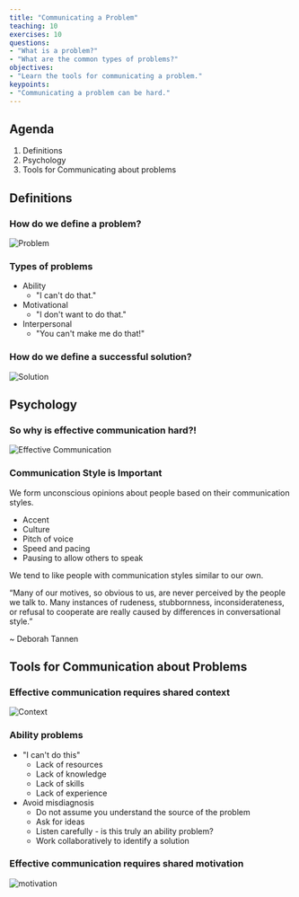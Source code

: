 ```yaml
---
title: "Communicating a Problem"
teaching: 10
exercises: 10
questions:
- "What is a problem?"
- "What are the common types of problems?"
objectives:
- "Learn the tools for communicating a problem."
keypoints:
- "Communicating a problem can be hard."
---
```

## Agenda
1. Definitions
2. Psychology
3. Tools for Communicating about problems

## Definitions
### How do we define a problem?

![Problem](//nguyentj.github.io/CyberAmbassadors-CMS/fig/probem.PNG)

### Types of problems
- Ability
  - "I can't do that."
- Motivational
  - "I don't want to do that."
- Interpersonal
  - "You can't make me do that!"

### How do we define a successful solution?

![Solution](//nguyentj.github.io/CyberAmbassadors-CMS/fig/solution.PNG)

## Psychology
### So why is effective communication hard?!
![Effective Communication](//nguyentj.github.io/CyberAmbassadors-CMS/fig/effective_communication.PNG)

### Communication Style is Important
We form unconscious opinions about people based on their communication styles.

- Accent
- Culture
- Pitch of voice
- Speed and pacing
- Pausing to allow others to speak

We tend to like people with communication styles similar to our own.

“Many of our motives, so obvious to us,
are never perceived by the people we talk to.
Many instances of rudeness, stubbornness, inconsiderateness, or refusal to cooperate are really caused by differences in conversational style.”

~ Deborah Tannen

## Tools for Communication about Problems
### Effective communication requires **shared context**
![Context](//nguyentj.github.io/CyberAmbassadors-CMS/fig/context.PNG)

### Ability problems
- "I can't do this"
  - Lack of resources
  - Lack of knowledge
  - Lack of skills
  - Lack of experience
- Avoid misdiagnosis
  - Do not assume you understand the source of the problem
  - Ask for ideas
  - Listen carefully - is this truly an ability problem?
  - Work collaboratively to identify a solution

### Effective communication requires **shared motivation**
![motivation](//nguyentj.github.io/CyberAmbassadors-CMS/fig/motivation.PNG)
